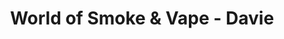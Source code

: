 ---
title: "World of Smoke & Vape - Davie"
url: /hollywood/world-of-smoke-und-vape-davie/
shop: Tabak
---